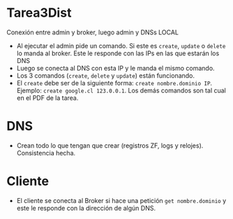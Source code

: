 # Tarea3Dist

Conexión entre admin y broker, luego admin y DNSs LOCAL

- Al ejecutar el admin pide un comando. Si este es `create`, `update` o `delete` lo manda al broker. Este le responde con las IPs en las que estarán los DNS
- Luego se conecta al DNS con esta IP y le manda el mismo comando.
- Los 3 comandos (`create`, `delete` y `update`) están funcionando. 
- El `create` debe ser de la siguiente forma: `create nombre.dominio IP`. Ejemplo: `create google.cl 123.0.0.1`. Los demás comandos son tal cual en el PDF de la tarea.

# DNS

- Crean todo lo que tengan que crear (registros ZF, logs y relojes). Consistencia hecha.

# Cliente

- El cliente se conecta al Broker si hace una petición `get nombre.dominio` y este le responde con la dirección de algún DNS.
